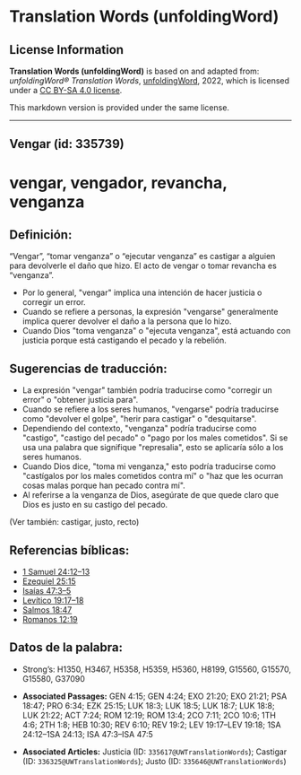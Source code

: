 # Translation Words (unfoldingWord)

## License Information

**Translation Words (unfoldingWord)** is based on and adapted from: _unfoldingWord® Translation Words_, [unfoldingWord](https://unfoldingword.org/utw), 2022, which is licensed under a [CC BY-SA 4.0 license](https://creativecommons.org/licenses/by-sa/4.0/legalcode.en).

This markdown version is provided under the same license.



--------------------------------

## Vengar (id: 335739)

vengar, vengador, revancha, venganza
====================================

Definición:
-----------

“Vengar”, “tomar venganza” o “ejecutar venganza” es castigar a alguien para devolverle el daño que hizo. El acto de vengar o tomar revancha es “venganza”.

* Por lo general, "vengar" implica una intención de hacer justicia o corregir un error.
* Cuando se refiere a personas, la expresión "vengarse" generalmente implica querer devolver el daño a la persona que lo hizo.
* Cuando Dios "toma venganza" o "ejecuta venganza", está actuando con justicia porque está castigando el pecado y la rebelión.

Sugerencias de traducción:
--------------------------

* La expresión "vengar" también podría traducirse como "corregir un error" o "obtener justicia para".
* Cuando se refiere a los seres humanos, "vengarse" podría traducirse como "devolver el golpe", "herir para castigar" o "desquitarse".
* Dependiendo del contexto, "venganza" podría traducirse como "castigo", "castigo del pecado" o "pago por los males cometidos". Si se usa una palabra que signifique "represalia", esto se aplicaría sólo a los seres humanos.
* Cuando Dios dice, "toma mi venganza," esto podría traducirse como "castígalos por los males cometidos contra mí" o "haz que les ocurran cosas malas porque han pecado contra mí".
* Al referirse a la venganza de Dios, asegúrate de que quede claro que Dios es justo en su castigo del pecado.

(Ver también: castigar, justo, recto)

Referencias bíblicas:
---------------------

* [1 Samuel 24:12–13](https://ref.ly/1Sam24:12-1Sam24:13)
* [Ezequiel 25:15](https://ref.ly/Ezek25:15)
* [Isaías 47:3–5](https://ref.ly/Isa47:3-Isa47:5)
* [Levítico 19:17–18](https://ref.ly/Lev19:17-Lev19:18)
* [Salmos 18:47](https://ref.ly/Ps18:47)
* [Romanos 12:19](https://ref.ly/Rom12:19)

Datos de la palabra:
--------------------

* Strong’s: H1350, H3467, H5358, H5359, H5360, H8199, G15560, G15570, G15580, G37090

* **Associated Passages:** GEN 4:15; GEN 4:24; EXO 21:20; EXO 21:21; PSA 18:47; PRO 6:34; EZK 25:15; LUK 18:3; LUK 18:5; LUK 18:7; LUK 18:8; LUK 21:22; ACT 7:24; ROM 12:19; ROM 13:4; 2CO 7:11; 2CO 10:6; 1TH 4:6; 2TH 1:8; HEB 10:30; REV 6:10; REV 19:2; LEV 19:17–LEV 19:18; 1SA 24:12–1SA 24:13; ISA 47:3–ISA 47:5
* **Associated Articles:** Justicia (ID: `335617@UWTranslationWords`); Castigar (ID: `336325@UWTranslationWords`); Justo (ID: `335646@UWTranslationWords`)

